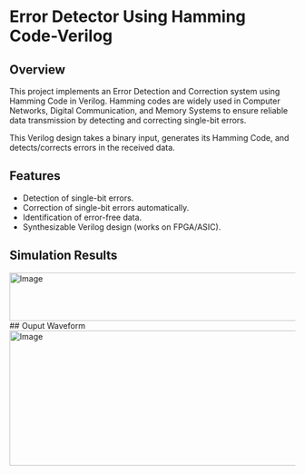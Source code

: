 # Error Detector Using Hamming Code-Verilog

## Overview
This project implements an Error Detection and Correction system using Hamming Code in Verilog.
Hamming codes are widely used in Computer Networks, Digital Communication, and Memory Systems to ensure reliable data transmission by detecting and correcting single-bit errors.

This Verilog design takes a binary input, generates its Hamming Code, and detects/corrects errors in the received data.
## Features
- Detection of single-bit errors.
- Correction of single-bit errors automatically.
- Identification of error-free data.
- Synthesizable Verilog design (works on FPGA/ASIC).

## Simulation Results
<img width="599" height="85" alt="Image" src="https://github.com/user-attachments/assets/796db395-e0fa-44c4-9877-a5ba024f9436" />
## Ouput Waveform
<img width="1055" height="238" alt="Image" src="https://github.com/user-attachments/assets/7282477a-5904-423a-bd7f-c7486cb700a7" />
